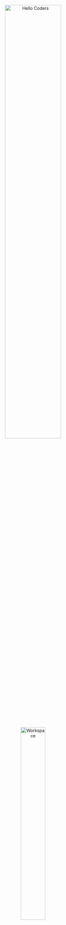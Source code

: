 <div align="center">

<img src="https://github.com/SP-XD/SP-XD/blob/main/images/hellocoders_rounded.gif?raw=true" alt="Hello Coders" width="60%"/> <br>
<img src="https://github.com/SP-XD/SP-XD/blob/main/images/dev-working_rounded.gif?raw=true" alt="Workspace"  width="40%"/><br> 

# Hi, I'm Mohammed Elnogomy 👋
### Front-End Developer | Web Designer | Back-End Developer (.NET)

<p>
Passionate about building modern, responsive, and user-friendly web applications. Skilled in designing UI/UX, developing functional back-end systems, and crafting seamless digital experiences.
</p>

---

### 🚀 Tech Stack
![HTML](https://img.shields.io/badge/HTML5-E34F26?style=flat&logo=html5&logoColor=white)
![CSS](https://img.shields.io/badge/CSS3-1572B6?style=flat&logo=css3&logoColor=white)
![JavaScript](https://img.shields.io/badge/JavaScript-F7DF1E?style=flat&logo=javascript&logoColor=black)
![C#](https://img.shields.io/badge/C%23-239120?style=flat&logo=c-sharp&logoColor=white)
![.NET](https://img.shields.io/badge/.NET-512BD4?style=flat&logo=dotnet&logoColor=white)
![SQL](https://img.shields.io/badge/SQL-4479A1?style=flat&logo=postgresql&logoColor=white)
![Figma](https://img.shields.io/badge/Figma-F24E1E?style=flat&logo=figma&logoColor=white)
![Git](https://img.shields.io/badge/GIT-E44C30?style=flat&logo=git&logoColor=white)

---

### 🌐 Connect with Me
<p>
<a href="https://www.linkedin.com/in/mohammed-elnogomy" target="_blank">
  <img src="https://img.shields.io/badge/LinkedIn-0077B5?style=for-the-badge&logo=linkedin&logoColor=white"/>
</a>
<a href="https://github.com/mohammedelnogomy" target="_blank">
  <img src="https://img.shields.io/badge/GitHub-181717?style=for-the-badge&logo=github&logoColor=white"/>
</a>
<a href="mailto:mohammedelnogomy@example.com">
  <img src="https://img.shields.io/badge/Email-D14836?style=for-the-badge&logo=gmail&logoColor=white"/>
</a>
</p>

---

### 📈 GitHub Stats
<img src="https://github-readme-stats.vercel.app/api?username=mohammedelnogomy&show_icons=true&theme=tokyonight" width="48%" />
<img src="https://github-readme-stats.vercel.app/api/top-langs/?username=mohammedelnogomy&layout=compact&theme=tokyonight" width="48%" />

---

### 💡 Fun Fact
_"Coding is not just typing, it's creating the future."_

</div>

